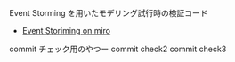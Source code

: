Event Storming を用いたモデリング試行時の検証コード

- [Event Storiming on miro](https://miro.com/app/board/uXjVMA0JP4Y=/?share_link_id=493712890644)

commit チェック用のやつー
commit check2
commit check3
